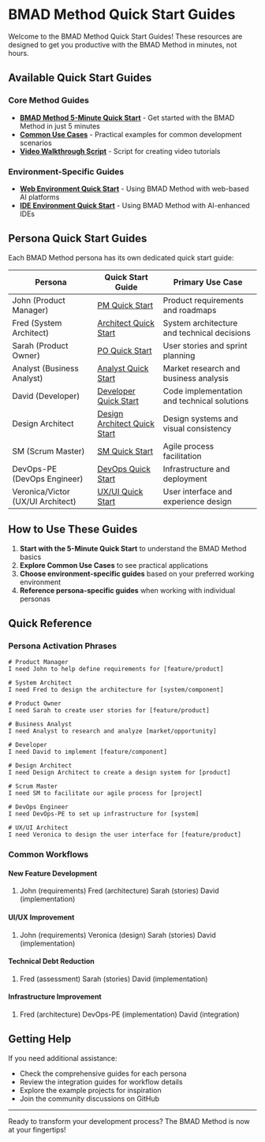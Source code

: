 ﻿# BMAD Method Quick Start Guides

Welcome to the BMAD Method Quick Start Guides! These resources are designed to get you productive with the BMAD Method in minutes, not hours.

## Available Quick Start Guides

### Core Method Guides
- **[BMAD Method 5-Minute Quick Start](bmad-method-quickstart.md)** - Get started with the BMAD Method in just 5 minutes
- **[Common Use Cases](bmad-method-common-use-cases.md)** - Practical examples for common development scenarios
- **[Video Walkthrough Script](bmad-method-video-script.md)** - Script for creating video tutorials

### Environment-Specific Guides
- **[Web Environment Quick Start](web-environment-quickstart.md)** - Using BMAD Method with web-based AI platforms
- **[IDE Environment Quick Start](ide-environment-quickstart.md)** - Using BMAD Method with AI-enhanced IDEs

## Persona Quick Start Guides

Each BMAD Method persona has its own dedicated quick start guide:

| Persona | Quick Start Guide | Primary Use Case |
|---------|------------------|------------------|
| John (Product Manager) | [PM Quick Start](../pm-quickstart.md) | Product requirements and roadmaps |
| Fred (System Architect) | [Architect Quick Start](../architect-quickstart.md) | System architecture and technical decisions |
| Sarah (Product Owner) | [PO Quick Start](../po-quickstart.md) | User stories and sprint planning |
| Analyst (Business Analyst) | [Analyst Quick Start](../analyst-quickstart.md) | Market research and business analysis |
| David (Developer) | [Developer Quick Start](../dev-quickstart.md) | Code implementation and technical solutions |
| Design Architect | [Design Architect Quick Start](../design-architect-quickstart.md) | Design systems and visual consistency |
| SM (Scrum Master) | [SM Quick Start](../sm-quickstart.md) | Agile process facilitation |
| DevOps-PE (DevOps Engineer) | [DevOps Quick Start](../devops-quickstart.md) | Infrastructure and deployment |
| Veronica/Victor (UX/UI Architect) | [UX/UI Quick Start](../v0-ux-ui-architect-quickstart.md) | User interface and experience design |

## How to Use These Guides

1. **Start with the 5-Minute Quick Start** to understand the BMAD Method basics
2. **Explore Common Use Cases** to see practical applications
3. **Choose environment-specific guides** based on your preferred working environment
4. **Reference persona-specific guides** when working with individual personas

## Quick Reference

### Persona Activation Phrases
```
# Product Manager
I need John to help define requirements for [feature/product]

# System Architect
I need Fred to design the architecture for [system/component]

# Product Owner
I need Sarah to create user stories for [feature/product]

# Business Analyst
I need Analyst to research and analyze [market/opportunity]

# Developer
I need David to implement [feature/component]

# Design Architect
I need Design Architect to create a design system for [product]

# Scrum Master
I need SM to facilitate our agile process for [project]

# DevOps Engineer
I need DevOps-PE to set up infrastructure for [system]

# UX/UI Architect
I need Veronica to design the user interface for [feature/product]
```

### Common Workflows

#### New Feature Development
1. John (requirements)  Fred (architecture)  Sarah (stories)  David (implementation)

#### UI/UX Improvement
1. John (requirements)  Veronica (design)  Sarah (stories)  David (implementation)

#### Technical Debt Reduction
1. Fred (assessment)  Sarah (stories)  David (implementation)

#### Infrastructure Improvement
1. Fred (architecture)  DevOps-PE (implementation)  David (integration)

## Getting Help

If you need additional assistance:
- Check the comprehensive guides for each persona
- Review the integration guides for workflow details
- Explore the example projects for inspiration
- Join the community discussions on GitHub

---

Ready to transform your development process? The BMAD Method is now at your fingertips!

